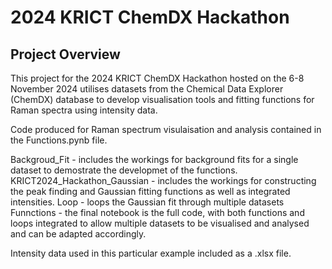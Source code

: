 # 2024 KRICT ChemDX Hackathon

## Project Overview

This project for the 2024 KRICT ChemDX Hackathon hosted on the 6-8 November 2024 utilises datasets from the Chemical Data Explorer (ChemDX) database to develop visualisation tools and fitting functions for Raman spectra using intensity data.


Code produced for Raman spectrum visulaisation and analysis contained in the Functions.pynb file. 

Backgroud_Fit - includes the workings for background fits for a single dataset to demostrate the developmet of the functions. 
KRICT2024_Hackathon_Gaussian - includes the workings for constructing the peak finding and Gaussian fitting functions as well as integrated intensities. 
Loop - loops the Gaussian fit through multiple datasets
Funnctions - the final notebook is the full code, with both functions and loops integrated to allow multiple datasets to be visualised and analysed and can be adapted accordingly. 

Intensity data used in this particular example included as a .xlsx file. 
